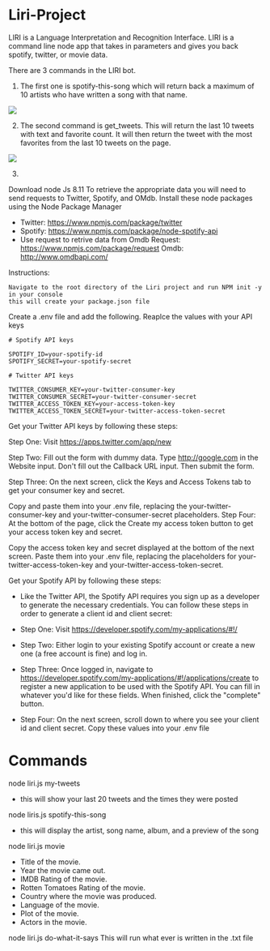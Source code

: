 # Liri-Project

LIRI is a Language Interpretation and Recognition Interface. LIRI is a command line node app that takes in parameters and gives you back spotify, twitter, or movie data.


There are 3 commands in the LIRI bot.
1) The first one is spotify-this-song which will return back a maximum of 10 artists who have written a song with that name.

![](https://i.imgur.com/TGyVuAE.gif)

2) The second command is get_tweets. This will return the last 10 tweets with text and favorite count. It will then return the tweet with the most favorites from the last 10 tweets on the page.

![](https://i.imgur.com/0GSr1gn.gif)

3)

Download node Js 8.11
To retrieve the appropriate data you will need to send requests to Twitter, Spotify, and OMdb.
Install these node packages using the Node Package Manager

  * Twitter: https://www.npmjs.com/package/twitter
  * Spotify: https://www.npmjs.com/package/node-spotify-api
  * Use request to retrive data from Omdb
      Request: https://www.npmjs.com/package/request
      Omdb: http://www.omdbapi.com/
  
  Instructions:
  
    Navigate to the root directory of the Liri project and run NPM init -y in your console
    this will create your package.json file
    
 Create a .env file and add the following. Reaplce the values with your API keys
 
 
    # Spotify API keys

    SPOTIFY_ID=your-spotify-id
    SPOTIFY_SECRET=your-spotify-secret

    # Twitter API keys

    TWITTER_CONSUMER_KEY=your-twitter-consumer-key
    TWITTER_CONSUMER_SECRET=your-twitter-consumer-secret
    TWITTER_ACCESS_TOKEN_KEY=your-access-token-key
    TWITTER_ACCESS_TOKEN_SECRET=your-twitter-access-token-secret
    
    
Get your Twitter API keys by following these steps:

Step One: Visit https://apps.twitter.com/app/new

Step Two: Fill out the form with dummy data. Type http://google.com in the Website input. Don't fill out the Callback URL input. Then submit the form.

Step Three: On the next screen, click the Keys and Access Tokens tab to get your consumer key and secret.

Copy and paste them into your .env file, replacing the your-twitter-consumer-key and your-twitter-consumer-secret placeholders.
Step Four: At the bottom of the page, click the Create my access token button to get your access token key and secret.

Copy the access token key and secret displayed at the bottom of the next screen. Paste them into your .env file, replacing the placeholders for your-twitter-access-token-key and your-twitter-access-token-secret.

Get your Spotify API by following  these steps:

* Like the Twitter API, the Spotify API requires you sign up as a developer to generate the necessary credentials. You can follow these steps in order to generate a client id and client secret:

* Step One: Visit https://developer.spotify.com/my-applications/#!/

* Step Two: Either login to your existing Spotify account or create a new one (a free account is fine) and log in.

* Step Three: Once logged in, navigate to https://developer.spotify.com/my-applications/#!/applications/create to register a new application to be used with the Spotify API. You can fill in whatever you'd like for these fields. When finished, click the "complete" button.

* Step Four: On the next screen, scroll down to where you see your client id and client secret. Copy these values into your .env file
    
# Commands
  node liri.js my-tweets
  * this will show your last 20 tweets and the times they were posted
  
  node liris.js spotify-this-song <enter song name here>
  * this will display the artist, song name, album, and a preview of the song
 
  node liri.js movie <enter movie name here>
  * Title of the movie.
  * Year the movie came out.
  * IMDB Rating of the movie.
  * Rotten Tomatoes Rating of the movie.
  * Country where the movie was produced.
  * Language of the movie.
  * Plot of the movie.
  * Actors in the movie.
 
 node liri.js do-what-it-says
  This will run what ever is written in the .txt file
